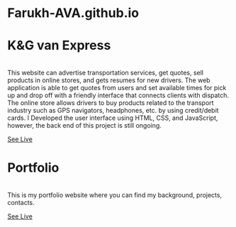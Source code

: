 # Farukh-AVA.github.io
<h1>K&G van Express</h1>
<br>
 This website can advertise transportation services, get quotes, 
 sell products in online stores, and gets resumes for new drivers. The web application is able to get quotes from users and 
 set available times for pick up and drop off with a friendly interface that connects clients with dispatch. The online store 
 allows drivers to buy products related to the transport industry such as GPS 
 navigators, headphones, etc. by using credit/debit cards. I Developed the user interface using HTML, CSS, and JavaScript, 
 however, the back end of this project is still ongoing. 
 <a href="https://farukh-ava.github.io/K&G%20Van%20Express/index.html" ><p>See
 Live</p></a>
 
 <h1>Portfolio</h1>
 <br>
 This is my portfolio website where you can find my background, projects, contacts.  
<a href="https://farukh-ava.github.io/portfolio/"><p>See Live</p>
